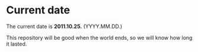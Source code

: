 # Current date

The current date is **2011.10.25.** (YYYY.MM.DD.)

This repository will be good when the world ends, so we will know how long it lasted.